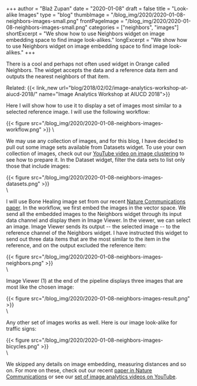 
+++
author = "Blaž Zupan"
date = "2020-01-08"
draft = false
title = "Look-alike Images"
type = "blog"
thumbImage = "/blog_img/2020/2020-01-08-neighbors-images-small.png"
frontPageImage = "/blog_img/2020/2020-01-08-neighbors-images-small.png"
categories = ["neighbors", "images"]
shortExcerpt = "We show how to use Neighbors widget on image embedding space to find image look-alikes."
longExcerpt = "We show how to use Neighbors widget on image embedding space to find image look-alikes."
+++

There is a cool and perhaps not often used widget in Orange called Neighbors. The widget accepts the data and a reference data item and outputs the nearest neighbors of that item.

Related: {{< link_new url="blog/2018/02/02/image-analytics-workshop-at-aiucd-2018/" name="Image Analytics Workshop at AIUCD 2018">}}

Here I will show how to use it to display a set of images most similar to a selected reference image. I will use the following workflow:

{{< figure src="/blog_img/2020/2020-01-08-neighbors-images-workflow.png" >}}
\

We may use any collection of images, and for this blog, I have decided to pull out some image sets available from Datasets widget. To use your own collection of images, check out our [YouTube video on image clustering](https://www.youtube.com/watch?v=Iu8g2Twjn9U) to see how to prepare it. In the Dataset widget, filter the data sets to list only those that include images:

{{< figure src="/blog_img/2020/2020-01-08-neighbors-images-datasets.png" >}}
\
\

I will use Bone Healing image set from our recent [Nature Communications paper](https://www.nature.com/articles/s41467-019-12397-x). In the workflow, we first embed the images in the vector space. We send all the embedded images to the Neighbors widget through its input data channel and display them in Image Viewer. In the viewer, we can select an image. Image Viewer sends its output -- the selected image -- to the reference channel of the Neighbors widget. I have instructed this widget to send out three data items that are the most similar to the item in the reference, and on the output excluded the reference item:

{{< figure src="/blog_img/2020/2020-01-08-neighbors-images-neighbors.png" >}}
\
\

Image Viewer (1) at the end of the pipeline displays three images that are most like the chosen image:

{{< figure src="/blog_img/2020/2020-01-08-neighbors-images-result.png" >}}
\
\

Any other set of images works as well. Here is our image look-alike for traffic signs:

{{< figure src="/blog_img/2020/2020-01-08-neighbors-images-bicycles.png" >}}
\
\

We skipped any details on image embedding, measuring distances and so on. For more on these, check out our recent [paper in Nature Communications](https://www.nature.com/articles/s41467-019-12397-x) or see our [set of image analytics videos on YouTube](https://www.youtube.com/watch?v=Iu8g2Twjn9U).
